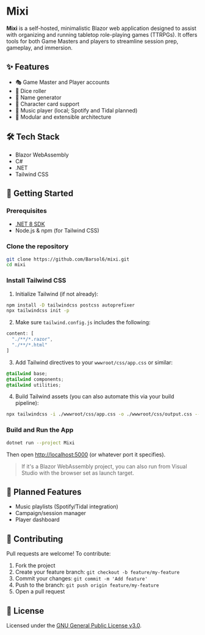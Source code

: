 # Mixi

**Mixi** is a self-hosted, minimalistic Blazor web application designed to assist with organizing and running tabletop role-playing games (TTRPGs). It offers tools for both Game Masters and players to streamline session prep, gameplay, and immersion.

## ✨ Features

- 🎭 Game Master and Player accounts
- 🎲 Dice roller
- 🧠 Name generator
- 📇 Character card support
- 🎵 Music player (local; Spotify and Tidal planned)
- 🧩 Modular and extensible architecture

## 🛠️ Tech Stack

- Blazor WebAssembly
- C#
- .NET
- Tailwind CSS

## 🚀 Getting Started

### Prerequisites

- [.NET 8 SDK](https://dotnet.microsoft.com/download/dotnet/8.0)
- Node.js & npm (for Tailwind CSS)

### Clone the repository

```bash
git clone https://github.com/Barsol6/mixi.git
cd mixi
```

### Install Tailwind CSS

1. Initialize Tailwind (if not already):

```bash
npm install -D tailwindcss postcss autoprefixer
npx tailwindcss init -p
```

2. Make sure `tailwind.config.js` includes the following:

```js
content: [
  "./**/*.razor",
  "./**/*.html"
]
```

3. Add Tailwind directives to your `wwwroot/css/app.css` or similar:

```css
@tailwind base;
@tailwind components;
@tailwind utilities;
```

4. Build Tailwind assets (you can also automate this via your build pipeline):

```bash
npx tailwindcss -i ./wwwroot/css/app.css -o ./wwwroot/css/output.css --watch
```

### Build and Run the App

```bash
dotnet run --project Mixi
```

Then open [http://localhost:5000](http://localhost:5000) (or whatever port it specifies).

> If it's a Blazor WebAssembly project, you can also run from Visual Studio with the browser set as launch target.


## 🧩 Planned Features

- Music playlists (Spotify/Tidal integration)
- Campaign/session manager
- Player dashboard

## 🤝 Contributing

Pull requests are welcome! To contribute:

1. Fork the project
2. Create your feature branch: `git checkout -b feature/my-feature`
3. Commit your changes: `git commit -m 'Add feature'`
4. Push to the branch: `git push origin feature/my-feature`
5. Open a pull request

## 📄 License

Licensed under the [GNU General Public License v3.0](LICENSE).